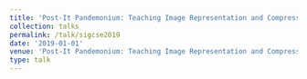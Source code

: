 ```yaml
---
title: 'Post-It Pandemonium: Teaching Image Representation and Compression with an "Unplugged" Activity'
collection: talks
permalink: /talk/sigcse2019
date: '2019-01-01'
venue: 'Post-It Pandemonium: Teaching Image Representation and Compression with an "Unplugged" Activity. ACM SIGCSE 2019 Nifty Assignment with Jeffrey L. Popyack. Minneapolis, MN. February, 2019'
type: talk
---
```


